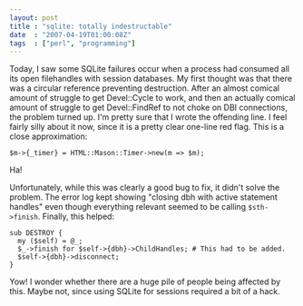 ```yaml
---
layout: post
title : "sqlite: totally indestructable"
date  : "2007-04-19T01:00:08Z"
tags  : ["perl", "programming"]
---
```

Today, I saw some SQLite failures occur when a process had consumed all its
open filehandles with session databases.  My first thought was that there was a
circular reference preventing destruction.  After an almost comical amount of
struggle to get Devel::Cycle to work, and then an actually comical amount of
struggle to get Devel::FindRef to not choke on DBI connections, the problem
turned up.  I'm pretty sure that I wrote the offending line.  I feel fairly
silly about it now, since it is a pretty clear one-line red flag.  This is a
close approximation:

    $m->{_timer} = HTML::Mason::Timer->new(m => $m);

Ha!

Unfortunately, while this was clearly a good bug to fix, it didn't solve the
problem.  The error log kept showing "closing dbh with active statement
handles" even though everything relevant seemed to be calling `$sth->finish`.
Finally, this helped:

    sub DESTROY {
      my ($self) = @_;
      $_->finish for $self->{dbh}->ChildHandles; # This had to be added.
      $self->{dbh}->disconnect;
    }

Yow!  I wonder whether there are a huge pile of people being affected by this.
Maybe not, since using SQLite for sessions required a bit of a hack.

